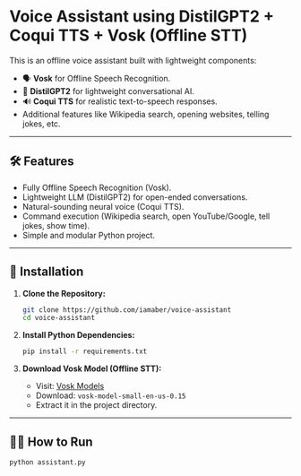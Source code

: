 # Voice Assistant using DistilGPT2 + Coqui TTS + Vosk (Offline STT)

This is an offline voice assistant built with lightweight components:
- 🗣️ **Vosk** for Offline Speech Recognition.
- 🧠 **DistilGPT2** for lightweight conversational AI.
- 🔊 **Coqui TTS** for realistic text-to-speech responses.
- Additional features like Wikipedia search, opening websites, telling jokes, etc.

---

## 🛠️ Features
- Fully Offline Speech Recognition (Vosk).
- Lightweight LLM (DistilGPT2) for open-ended conversations.
- Natural-sounding neural voice (Coqui TTS).
- Command execution (Wikipedia search, open YouTube/Google, tell jokes, show time).
- Simple and modular Python project.

---

## 🚀 Installation

1. **Clone the Repository:**
    ```bash
    git clone https://github.com/iamaber/voice-assistant
    cd voice-assistant
    ```

2. **Install Python Dependencies:**
    ```bash
    pip install -r requirements.txt
    ```

3. **Download Vosk Model (Offline STT):**
    - Visit: [Vosk Models](https://alphacephei.com/vosk/models)
    - Download: `vosk-model-small-en-us-0.15`
    - Extract it in the project directory.

---

## 🏃‍♂️ How to Run
```bash
python assistant.py
